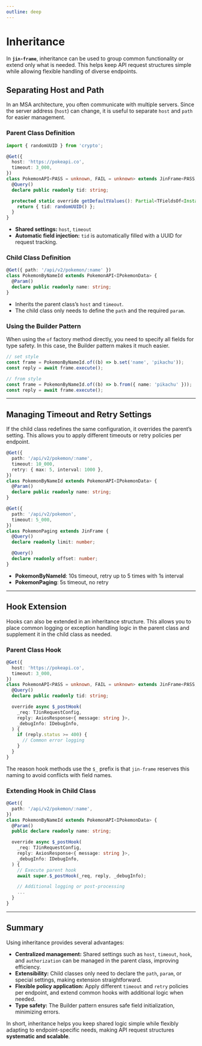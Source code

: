 ```yaml
---
outline: deep
---
```


# Inheritance

In **`jin-frame`**, inheritance can be used to group common functionality or extend only what is needed. This helps keep API request structures simple while allowing flexible handling of diverse endpoints.

## Separating Host and Path

In an MSA architecture, you often communicate with multiple servers. Since the server address (`host`) can change, it is useful to separate `host` and `path` for easier management.

### Parent Class Definition

```ts
import { randomUUID } from 'crypto';

@Get({
  host: 'https://pokeapi.co',
  timeout: 3_000,
})
class PokemonAPI<PASS = unknown, FAIL = unknown> extends JinFrame<PASS, FAIL> {
  @Query()
  declare public readonly tid: string;

  protected static override getDefaultValues(): Partial<TFieldsOf<InstanceType<typeof PokemonAPI>>> {
    return { tid: randomUUID() };
  }
}
```

- **Shared settings:** `host`, `timeout`
- **Automatic field injection:** `tid` is automatically filled with a UUID for request tracking.

### Child Class Definition

```ts
@Get({ path: '/api/v2/pokemon/:name' })
class PokemonByNameId extends PokemonAPI<IPokemonData> {
  @Param()
  declare public readonly name: string;
}
```

- Inherits the parent class’s `host` and `timeout`.
- The child class only needs to define the `path` and the required `param`.

### Using the Builder Pattern

When using the `of` factory method directly, you need to specify all fields for type safety. In this case, the Builder pattern makes it much easier.

```ts
// set style
const frame = PokemonByNameId.of((b) => b.set('name', 'pikachu'));
const reply = await frame.execute();

// from style
const frame = PokemonByNameId.of((b) => b.from({ name: 'pikachu' }));
const reply = await frame.execute();
```

---

## Managing Timeout and Retry Settings

If the child class redefines the same configuration, it overrides the parent’s setting. This allows you to apply different timeouts or retry policies per endpoint.

```ts
@Get({
  path: '/api/v2/pokemon/:name',
  timeout: 10_000,
  retry: { max: 5, interval: 1000 },
})
class PokemonByNameId extends PokemonAPI<IPokemonData> {
  @Param()
  declare public readonly name: string;
}

@Get({
  path: '/api/v2/pokemon',
  timeout: 5_000,
})
class PokemonPaging extends JinFrame {
  @Query()
  declare readonly limit: number;

  @Query()
  declare readonly offset: number;
}
```

- **PokemonByNameId**: 10s timeout, retry up to 5 times with 1s interval
- **PokemonPaging**: 5s timeout, no retry

---

## Hook Extension

Hooks can also be extended in an inheritance structure. This allows you to place common logging or exception handling logic in the parent class and supplement it in the child class as needed.

### Parent Class Hook

```ts
@Get({
  host: 'https://pokeapi.co',
  timeout: 3_000,
})
class PokemonAPI<PASS = unknown, FAIL = unknown> extends JinFrame<PASS, FAIL> {
  @Query()
  declare public readonly tid: string;

  override async $_postHook(
    _req: TJinRequestConfig,
    reply: AxiosResponse<{ message: string }>,
    _debugInfo: IDebugInfo,
  ) {
    if (reply.status >= 400) {
      // Common error logging
    }
  }
}
```

The reason hook methods use the `$_` prefix is that `jin-frame` reserves this naming to avoid conflicts with field names.

### Extending Hook in Child Class

```ts
@Get({
  path: '/api/v2/pokemon/:name',
})
class PokemonByNameId extends PokemonAPI<IPokemonData> {
  @Param()
  public declare readonly name: string;

  override async $_postHook(
    _req: TJinRequestConfig,
    reply: AxiosResponse<{ message: string }>,
    _debugInfo: IDebugInfo,
  ) {
    // Execute parent hook
    await super.$_postHook(_req, reply, _debugInfo);

    // Additional logging or post-processing
    ...
  }
}
```

---

## Summary

Using inheritance provides several advantages:

- **Centralized management:** Shared settings such as `host`, `timeout`, `hook`, and `authorization` can be managed in the parent class, improving efficiency.
- **Extensibility:** Child classes only need to declare the `path`, `param`, or special settings, making extension straightforward.
- **Flexible policy application:** Apply different `timeout` and `retry` policies per endpoint, and extend common hooks with additional logic when needed.
- **Type safety:** The Builder pattern ensures safe field initialization, minimizing errors.

In short, inheritance helps you keep shared logic simple while flexibly adapting to endpoint-specific needs, making API request structures **systematic and scalable**.

